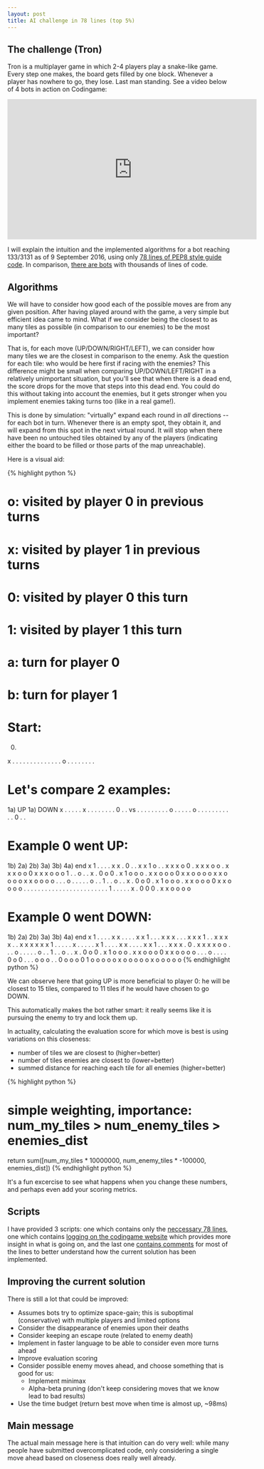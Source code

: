 ```yaml
---
layout: post
title: AI challenge in 78 lines (top 5%)
---
```


## The challenge (Tron)

Tron is a multiplayer game in which 2-4 players play a snake-like game. Every step one makes, the board gets filled by one block. Whenever a player has nowhere to go, they lose. Last man standing.  See a video below of 4 bots in action on Codingame:

<p style="text-align: center;"><iframe width="560" height="315" src="https://www.youtube.com/embed/PNRNwxia0Z4" frameborder="0" allowfullscreen></iframe></p>

I will explain the intuition and the implemented algorithms for a bot reaching 133/3131 as of 9 September 2016, using only [78 lines of PEP8 style guide code](https://gist.github.com/kootenpv/3d20fbc2e8cf37eaa045f8090a0216a7). In comparison, [there are bots](https://github.com/search?utf8=%E2%9C%93&q=codingame+tron) with thousands of lines of code.

## Algorithms

We will have to consider how good each of the possible moves are from any given position. After having played around with the game, a very simple but efficient idea came to mind. What if we consider being the closest to as many tiles as possible (in comparison to our enemies) to be the most important?

That is, for each move (UP/DOWN/RIGHT/LEFT), we can consider how many tiles we are the closest in comparison to the enemy. Ask the question for each tile: who would be here first if racing with the enemies? This difference might be small when comparing UP/DOWN/LEFT/RIGHT in a relatively unimportant situation, but you'll see that when there is a dead end, the score drops for the move that steps into this dead end. You could do this without taking into account the enemies, but it gets stronger when you implement enemies taking turns too (like in a real game!).

This is done by simulation: "virtually" expand each round in *all* directions -- for each bot in turn. Whenever there is an empty spot, they obtain it, and will expand from this spot in the next virtual round. It will stop when there have been no untouched tiles obtained by any of the players (indicating either the board to be filled or those parts of the map unreachable).

Here is a visual aid:

{% highlight python %}
# o: visited by player 0 in previous turns
# x: visited by player 1 in previous turns
# 0: visited by player 0 this turn
# 1: visited by player 1 this turn
# a: turn for player 0
# b: turn for player 1

# Start:
0)
x . . . . .
. . . . . .
. . . o . .
. . . . . .

# Let's compare 2 examples:
1a)  UP            1a) DOWN
x . . . . .        x . . . . .
. . . 0 . .   vs   . . . . . .
. . . o . .        . . . o . .
. . . . . .        . . . 0 . .

# Example 0 went UP:
1b)          2a)          2b)          3a)          3b)          4a)           end
x 1 . . . .  x x . 0 . .  x x 1 o . .  x x x o 0 .  x x x o o .  x x x o o 0   x x x o o o
1 . . o . .  x . 0 o 0 .  x 1 o o o .  x x o o o 0  x x o o o o  x x o o o o   x x o o o o
. . . o . .  . . . o . .  1 . . o . .  x . 0 o 0 .  x 1 o o o .  x x o o o 0   x x o o o o
. . . . . .  . . . . . .  . . . . . .  . . . . . .  1 . . . . .  x . 0 0 0 .   x x o o o o

# Example 0 went DOWN:
1b)          2a)          2b)          3a)          3b)          4a)           end
x 1 . . . .  x x . . . .  x x 1 . . .  x x x . . .  x x x 1 . .  x x x x . .   x x x x x x
1 . . . . .  x . . . . .  x 1 . . . .  x x . . . .  x x 1 . . .  x x x . 0 .   x x x x o o
. . . o . .  . . . o . .  1 . . o . .  x . 0 o 0 .  x 1 o o o .  x x o o o 0   x x o o o o
. . . o . .  . . 0 o 0 .  . . o o o .  . 0 o o o 0  1 o o o o o  x o o o o o   x o o o o o
{% endhighlight python %}

We can observe here that going UP is more beneficial to player 0: he will be closest to 15 tiles, compared to 11 tiles if he would have chosen to go DOWN.

This automatically makes the bot rather smart: it really seems like it is pursuing the enemy to try and lock them up.

In actuality, calculating the evaluation score for which move is best is using variations on this closeness:

- number of tiles we are closest to (higher=better)
- number of tiles enemies are closest to (lower=better)
- summed distance for reaching each tile for all enemies (higher=better)


{% highlight python %}
# simple weighting, importance: num_my_tiles > num_enemy_tiles > enemies_dist
return sum([num_my_tiles * 10000000, num_enemy_tiles * -100000, enemies_dist])
{% endhighlight python %}

It's a fun excercise to see what happens when you change these numbers, and perhaps even add your scoring metrics.

## Scripts

I have provided 3 scripts: one which contains only the <a href="https://gist.github.com/kootenpv/3d20fbc2e8cf37eaa045f8090a0216a7">neccessary 78 lines</a>, one which contains <a href="https://gist.github.com/kootenpv/af270c0a9f4b5c84dadbe6494b77c1c0">logging on the codingame website</a> which provides more insight in what is going on, and the last one <a href="https://gist.github.com/kootenpv/32d1a0d97e391392dec10a83070336f8">contains comments</a> for most of the lines to better understand how the current solution has been implemented.

## Improving the current solution

There is still a lot that could be improved:

- Assumes bots try to optimize space-gain; this is suboptimal (conservative) with multiple players and limited options
- Consider the disappearance of enemies upon their deaths
- Consider keeping an escape route (related to enemy death)
- Implement in faster language to be able to consider even more turns ahead
- Improve evaluation scoring
- Consider possible enemy moves ahead, and choose something that is good for us:
    - Implement minimax
    - Alpha-beta pruning (don't keep considering moves that we know lead to bad results)
- Use the time budget (return best move when time is almost up, ~98ms)

## Main message

The actual main message here is that intuition can do very well: while many people have submitted overcomplicated code, only considering a single move ahead based on closeness does really well already.
